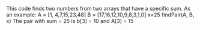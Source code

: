 This code finds two numbers from two arrays that have a specific sum.
As an example:
A = [1, 4,7,15,23,48]
B = [17,16,12,10,9,8,3,1,0] 
x=25
findPair(A, B, x)
The pair with sum = 25 is b[3] = 10  and  A[3] = 15
